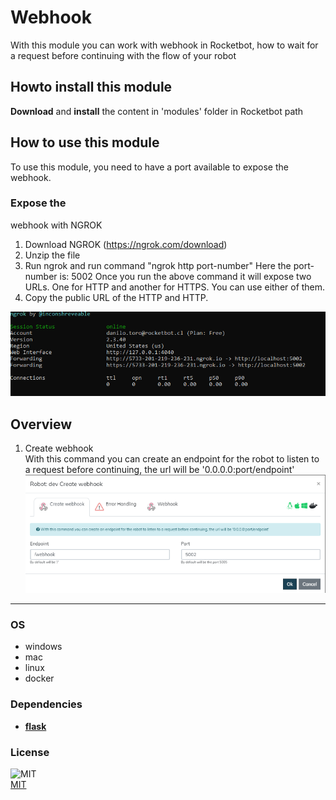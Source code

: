



# Webhook
  
With this module you can work with webhook in Rocketbot, how to wait for a request before continuing with the flow of 
your robot  

## Howto install this module
  
__Download__ and __install__ the content in 'modules' folder in Rocketbot path  


## How to use this module
To use this module, you need to have a port available to expose the webhook.

### Expose the 
webhook with NGROK

1. Download NGROK (https://ngrok.com/download)
2. Unzip the file
3. Run ngrok and run command "ngrok
 http port-number" Here the port-number is: 5002
Once you run the above command it will expose two URLs. One for HTTP 
and another for HTTPS. You can use either of them.
4. Copy the public URL of the HTTP and HTTP.


![NGROK](docs/imgs/ngrok.png)


## Overview


1. Create webhook  
With this command you can create an endpoint for the robot to listen to a request before continuing, the url will be 
'0.0.0.0:port/endpoint'  
![create_endpoint](example/img/create_endpoint.png)  




----
### OS

- windows
- mac
- linux
- docker

### Dependencies
- [**flask**](https://pypi.org/project/flask/)
### License
  
![MIT](https://camo.githubusercontent.com/107590fac8cbd65071396bb4d04040f76cde5bde/687474703a2f2f696d672e736869656c64732e696f2f3a6c6963656e73652d6d69742d626c75652e7376673f7374796c653d666c61742d737175617265)  
[MIT](http://opensource.org/licenses/mit-license.ph)